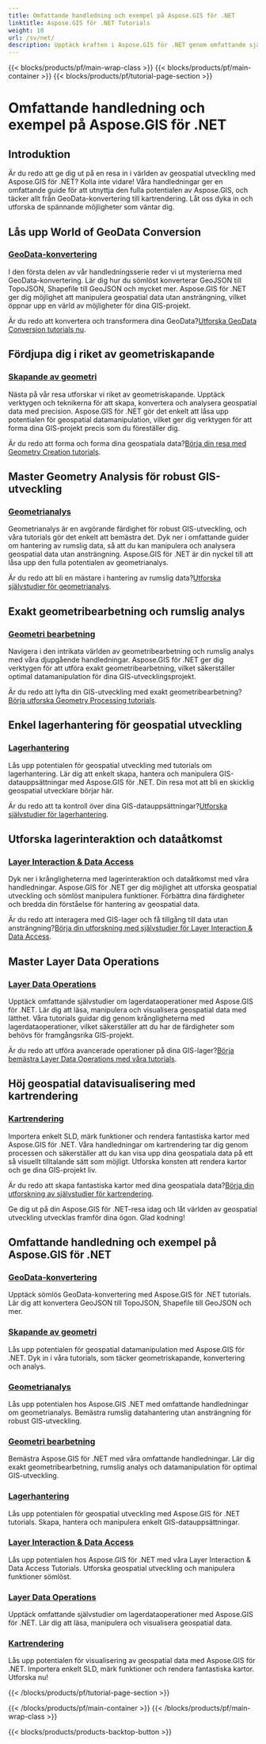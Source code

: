 ```yaml
---
title: Omfattande handledning och exempel på Aspose.GIS för .NET
linktitle: Aspose.GIS för .NET Tutorials
weight: 10
url: /sv/net/
description: Upptäck kraften i Aspose.GIS för .NET genom omfattande självstudier. Master GeoData-konvertering, skapande av geometri, analys, lagerhantering och mer.
---
```


{{< blocks/products/pf/main-wrap-class >}}
{{< blocks/products/pf/main-container >}}
{{< blocks/products/pf/tutorial-page-section >}}

# Omfattande handledning och exempel på Aspose.GIS för .NET


## Introduktion

Är du redo att ge dig ut på en resa in i världen av geospatial utveckling med Aspose.GIS för .NET? Kolla inte vidare! Våra handledningar ger en omfattande guide för att utnyttja den fulla potentialen av Aspose.GIS, och täcker allt från GeoData-konvertering till kartrendering. Låt oss dyka in och utforska de spännande möjligheter som väntar dig.

## Lås upp World of GeoData Conversion

### [GeoData-konvertering](./geo-data-conversion/)

I den första delen av vår handledningsserie reder vi ut mysterierna med GeoData-konvertering. Lär dig hur du sömlöst konverterar GeoJSON till TopoJSON, Shapefile till GeoJSON och mycket mer. Aspose.GIS för .NET ger dig möjlighet att manipulera geospatial data utan ansträngning, vilket öppnar upp en värld av möjligheter för dina GIS-projekt.

 Är du redo att konvertera och transformera dina GeoData?[Utforska GeoData Conversion tutorials nu](./geo-data-conversion/).

## Fördjupa dig i riket av geometriskapande

### [Skapande av geometri](./geometry-creation/)

Nästa på vår resa utforskar vi riket av geometriskapande. Upptäck verktygen och teknikerna för att skapa, konvertera och analysera geospatial data med precision. Aspose.GIS för .NET gör det enkelt att låsa upp potentialen för geospatial datamanipulation, vilket ger dig verktygen för att forma dina GIS-projekt precis som du föreställer dig.

 Är du redo att forma och forma dina geospatiala data?[Börja din resa med Geometry Creation tutorials](./geometry-creation/).

## Master Geometry Analysis för robust GIS-utveckling

### [Geometrianalys](./geometry-analysis/)

Geometrianalys är en avgörande färdighet för robust GIS-utveckling, och våra tutorials gör det enkelt att bemästra det. Dyk ner i omfattande guider om hantering av rumslig data, så att du kan manipulera och analysera geospatial data utan ansträngning. Aspose.GIS för .NET är din nyckel till att låsa upp den fulla potentialen av geometrianalys.

 Är du redo att bli en mästare i hantering av rumslig data?[Utforska självstudier för geometrianalys](./geometry-analysis/).

## Exakt geometribearbetning och rumslig analys

### [Geometri bearbetning](./geometry-processing/)

Navigera i den intrikata världen av geometribearbetning och rumslig analys med våra djupgående handledningar. Aspose.GIS för .NET ger dig verktygen för att utföra exakt geometribearbetning, vilket säkerställer optimal datamanipulation för dina GIS-utvecklingsprojekt.

 Är du redo att lyfta din GIS-utveckling med exakt geometribearbetning?[Börja utforska Geometry Processing tutorials](./geometry-processing/).

## Enkel lagerhantering för geospatial utveckling

### [Lagerhantering](./layer-management/)

Lås upp potentialen för geospatial utveckling med tutorials om lagerhantering. Lär dig att enkelt skapa, hantera och manipulera GIS-datauppsättningar med Aspose.GIS för .NET. Din resa mot att bli en skicklig geospatial utvecklare börjar här.

 Är du redo att ta kontroll över dina GIS-datauppsättningar?[Utforska självstudier för lagerhantering](./layer-management/).

## Utforska lagerinteraktion och dataåtkomst

### [Layer Interaction & Data Access](./layer-interaction-and-data-access/)

Dyk ner i krångligheterna med lagerinteraktion och dataåtkomst med våra handledningar. Aspose.GIS för .NET ger dig möjlighet att utforska geospatial utveckling och sömlöst manipulera funktioner. Förbättra dina färdigheter och bredda din förståelse för hantering av geospatial data.

 Är du redo att interagera med GIS-lager och få tillgång till data utan ansträngning?[Börja din utforskning med självstudier för Layer Interaction & Data Access](./layer-interaction-and-data-access/).

## Master Layer Data Operations

### [Layer Data Operations](./layer-data-operations/)

Upptäck omfattande självstudier om lagerdataoperationer med Aspose.GIS för .NET. Lär dig att läsa, manipulera och visualisera geospatial data med lätthet. Våra tutorials guidar dig genom krångligheterna med lagerdataoperationer, vilket säkerställer att du har de färdigheter som behövs för framgångsrika GIS-projekt.

 Är du redo att utföra avancerade operationer på dina GIS-lager?[Börja bemästra Layer Data Operations med våra tutorials](./layer-data-operations/).

## Höj geospatial datavisualisering med kartrendering

### [Kartrendering](./map-rendering/)

Importera enkelt SLD, märk funktioner och rendera fantastiska kartor med Aspose.GIS för .NET. Våra handledningar om kartrendering tar dig genom processen och säkerställer att du kan visa upp dina geospatiala data på ett så visuellt tilltalande sätt som möjligt. Utforska konsten att rendera kartor och ge dina GIS-projekt liv.

 Är du redo att skapa fantastiska kartor med dina geospatiala data?[Börja din utforskning av självstudier för kartrendering](./map-rendering/).

Ge dig ut på din Aspose.GIS för .NET-resa idag och låt världen av geospatial utveckling utvecklas framför dina ögon. Glad kodning!
## Omfattande handledning och exempel på Aspose.GIS för .NET 
### [GeoData-konvertering](./geo-data-conversion/)
Upptäck sömlös GeoData-konvertering med Aspose.GIS för .NET tutorials. Lär dig att konvertera GeoJSON till TopoJSON, Shapefile till GeoJSON och mer.
### [Skapande av geometri](./geometry-creation/)
Lås upp potentialen för geospatial datamanipulation med Aspose.GIS för .NET. Dyk in i våra tutorials, som täcker geometriskapande, konvertering och analys.
### [Geometrianalys](./geometry-analysis/)
Lås upp potentialen hos Aspose.GIS .NET med omfattande handledningar om geometrianalys. Bemästra rumslig datahantering utan ansträngning för robust GIS-utveckling.
### [Geometri bearbetning](./geometry-processing/)
Bemästra Aspose.GIS för .NET med våra omfattande handledningar. Lär dig exakt geometribearbetning, rumslig analys och datamanipulation för optimal GIS-utveckling.
### [Lagerhantering](./layer-management/)
Lås upp potentialen för geospatial utveckling med Aspose.GIS för .NET tutorials. Skapa, hantera och manipulera enkelt GIS-datauppsättningar. 
### [Layer Interaction & Data Access](./layer-interaction-and-data-access/)
Lås upp potentialen hos Aspose.GIS för .NET med våra Layer Interaction & Data Access Tutorials. Utforska geospatial utveckling och manipulera funktioner sömlöst.
### [Layer Data Operations](./layer-data-operations/)
Upptäck omfattande självstudier om lagerdataoperationer med Aspose.GIS för .NET. Lär dig att läsa, manipulera och visualisera geospatial data.
### [Kartrendering](./map-rendering/)
Lås upp potentialen för visualisering av geospatial data med Aspose.GIS för .NET. Importera enkelt SLD, märk funktioner och rendera fantastiska kartor. Utforska nu!

{{< /blocks/products/pf/tutorial-page-section >}}

{{< /blocks/products/pf/main-container >}}
{{< /blocks/products/pf/main-wrap-class >}}

{{< blocks/products/products-backtop-button >}}
